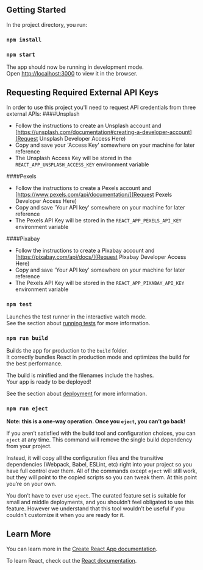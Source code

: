 ## Getting Started

In the project directory, you run:
### `npm install`
### `npm start`

The app should now be running in development mode.<br>
Open [http://localhost:3000](http://localhost:3000) to view it in the browser.

## Requesting Required External API Keys

In order to use this project you'll need to request API credentials from three external APIs:
####Unsplash
* Follow the instructions to create an Unsplash account and [https://unsplash.com/documentation#creating-a-developer-account](Request Unsplash Developer Access Here)
* Copy and save your 'Access Key' somewhere on your machine for later reference
* The Unsplash Access Key will be stored in the `REACT_APP_UNSPLASH_ACCESS_KEY` environment variable

####Pexels
* Follow the instructions to create a Pexels account and [https://www.pexels.com/api/documentation/](Request Pexels Developer Access Here)
* Copy and save 'Your API key' somewhere on your machine for later reference
* The Pexels API Key will be stored in the `REACT_APP_PEXELS_API_KEY` environment variable

####Pixabay
* Follow the instructions to create a Pixabay account and [https://pixabay.com/api/docs/](Request Pixabay Developer Access Here)
* Copy and save 'Your API key' somewhere on your machine for later reference
* The Pexels API Key will be stored in the `REACT_APP_PIXABAY_API_KEY` environment variable

### `npm test`

Launches the test runner in the interactive watch mode.<br>
See the section about [running tests](https://facebook.github.io/create-react-app/docs/running-tests) for more information.

### `npm run build`

Builds the app for production to the `build` folder.<br>
It correctly bundles React in production mode and optimizes the build for the best performance.

The build is minified and the filenames include the hashes.<br>
Your app is ready to be deployed!

See the section about [deployment](https://facebook.github.io/create-react-app/docs/deployment) for more information.

### `npm run eject`

**Note: this is a one-way operation. Once you `eject`, you can’t go back!**

If you aren’t satisfied with the build tool and configuration choices, you can `eject` at any time. This command will remove the single build dependency from your project.

Instead, it will copy all the configuration files and the transitive dependencies (Webpack, Babel, ESLint, etc) right into your project so you have full control over them. All of the commands except `eject` will still work, but they will point to the copied scripts so you can tweak them. At this point you’re on your own.

You don’t have to ever use `eject`. The curated feature set is suitable for small and middle deployments, and you shouldn’t feel obligated to use this feature. However we understand that this tool wouldn’t be useful if you couldn’t customize it when you are ready for it.

## Learn More

You can learn more in the [Create React App documentation](https://facebook.github.io/create-react-app/docs/getting-started).

To learn React, check out the [React documentation](https://reactjs.org/).
